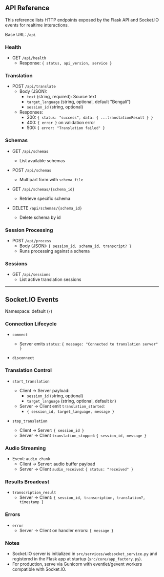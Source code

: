 ## API Reference

This reference lists HTTP endpoints exposed by the Flask API and Socket.IO events for realtime interactions.

Base URL: `/api`

### Health

- GET `/api/health`
  - Response: `{ status, api_version, service }`

### Translation

- POST `/api/translate`
  - Body (JSON):
    - `text` (string, required): Source text
    - `target_language` (string, optional, default "Bengali")
    - `session_id` (string, optional)
  - Responses:
    - 200: `{ status: "success", data: { ...translationResult } }`
    - 400: `{ error }` on validation error
    - 500: `{ error: "Translation failed" }`

### Schemas

- GET `/api/schemas`
  - List available schemas

- POST `/api/schemas`
  - Multipart form with `schema_file`

- GET `/api/schemas/{schema_id}`
  - Retrieve specific schema

- DELETE `/api/schemas/{schema_id}`
  - Delete schema by id

### Session Processing

- POST `/api/process`
  - Body (JSON): `{ session_id, schema_id, transcript? }`
  - Runs processing against a schema

### Sessions

- GET `/api/sessions`
  - List active translation sessions

---

## Socket.IO Events

Namespace: default (`/`)

### Connection Lifecycle

- `connect`
  - Server emits `status`: `{ message: "Connected to translation server" }`

- `disconnect`

### Translation Control

- `start_translation`
  - Client → Server payload:
    - `session_id` (string, optional)
    - `target_language` (string, optional, default `bn`)
  - Server → Client emit `translation_started`:
    - `{ session_id, target_language, message }`

- `stop_translation`
  - Client → Server: `{ session_id }`
  - Server → Client `translation_stopped`: `{ session_id, message }`

### Audio Streaming

- Event: `audio_chunk`
  - Client → Server: audio buffer payload
  - Server → Client `audio_received`: `{ status: "received" }`

### Results Broadcast

- `transcription_result`
  - Server → Client: `{ session_id, transcription, translation?, timestamp }`

### Errors

- `error`
  - Server → Client on handler errors: `{ message }`

### Notes

- Socket.IO server is initialized in `src/services/websocket_service.py` and registered in the Flask app at startup (`src/core/app_factory.py`).
- For production, serve via Gunicorn with eventlet/gevent workers compatible with Socket.IO.


